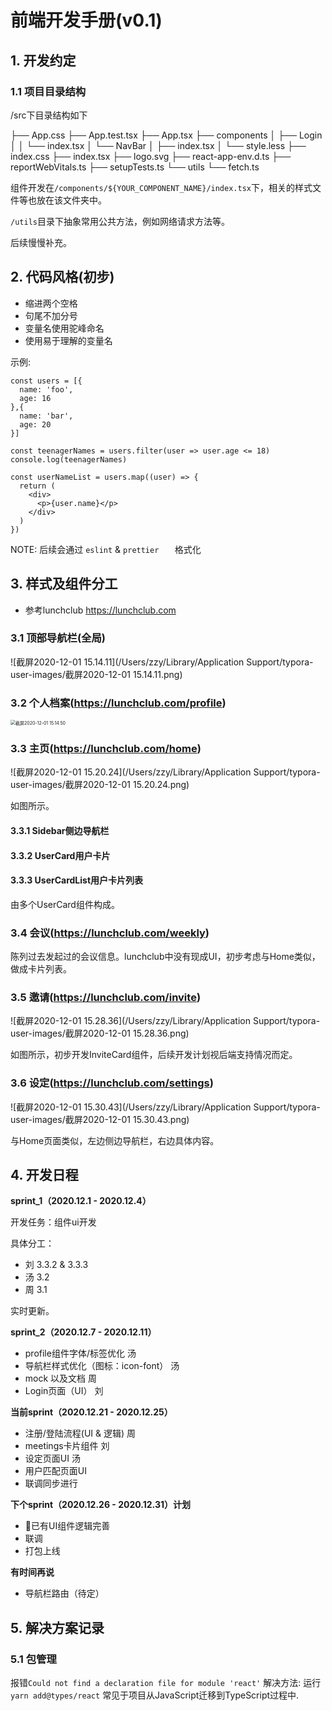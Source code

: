 

# 前端开发手册(v0.1)

## 1. 开发约定

### 1.1 项目目录结构

/src下目录结构如下

├── App.css
├── App.test.tsx
├── App.tsx
├── components
│   ├── Login
│   │   └── index.tsx
│   └── NavBar
│       ├── index.tsx
│       └── style.less
├── index.css
├── index.tsx
├── logo.svg
├── react-app-env.d.ts
├── reportWebVitals.ts
├── setupTests.ts
└── utils
    └── fetch.ts



组件开发在```/components/${YOUR_COMPONENT_NAME}/index.tsx```下，相关的样式文件等也放在该文件夹中。

```/utils```目录下抽象常用公共方法，例如网络请求方法等。

后续慢慢补充。



## 2. 代码风格(初步)

- 缩进两个空格
- 句尾不加分号
- 变量名使用驼峰命名
- 使用易于理解的变量名

示例:

```tsx
const users = [{
  name: 'foo',
  age: 16
},{
  name: 'bar',
  age: 20
}]

const teenagerNames = users.filter(user => user.age <= 18)
console.log(teenagerNames)

const userNameList = users.map((user) => {
  return (
    <div>
      <p>{user.name}</p>
    </div>
  )
})
```

NOTE:  后续会通过 ```eslint``` & `prettier	` 格式化
## 3. 样式及组件分工

* 参考lunchclub https://lunchclub.com

### 3.1 顶部导航栏(全局)

![截屏2020-12-01 15.14.11](/Users/zzy/Library/Application Support/typora-user-images/截屏2020-12-01 15.14.11.png)

### 3.2 个人档案(https://lunchclub.com/profile)

<img src="/Users/zzy/Library/Application Support/typora-user-images/截屏2020-12-01 15.14.50.png" alt="截屏2020-12-01 15.14.50" style="zoom:50%;" />



### 3.3 主页(https://lunchclub.com/home)

![截屏2020-12-01 15.20.24](/Users/zzy/Library/Application Support/typora-user-images/截屏2020-12-01 15.20.24.png)

如图所示。

#### 3.3.1 Sidebar侧边导航栏


#### 3.3.2 UserCard用户卡片


#### 3.3.3 UserCardList用户卡片列表

由多个UserCard组件构成。



### 3.4 会议(https://lunchclub.com/weekly)

陈列过去发起过的会议信息。lunchclub中没有现成UI，初步考虑与Home类似，做成卡片列表。



### 3.5  邀请(https://lunchclub.com/invite)

![截屏2020-12-01 15.28.36](/Users/zzy/Library/Application Support/typora-user-images/截屏2020-12-01 15.28.36.png)



如图所示，初步开发InviteCard组件，后续开发计划视后端支持情况而定。



### 3.6 设定(https://lunchclub.com/settings)

![截屏2020-12-01 15.30.43](/Users/zzy/Library/Application Support/typora-user-images/截屏2020-12-01 15.30.43.png)

与Home页面类似，左边侧边导航栏，右边具体内容。



## 4. 开发日程

**sprint_1（2020.12.1 - 2020.12.4）** 

开发任务：组件ui开发

具体分工：

- 刘 3.3.2 & 3.3.3 
- 汤 3.2 
- 周 3.1 

实时更新。


**sprint_2（2020.12.7 - 2020.12.11）** 
- profile组件字体/标签优化  汤
- 导航栏样式优化（图标：icon-font） 汤
- mock 以及文档  周
- Login页面（UI）  刘

**当前sprint（2020.12.21 - 2020.12.25）** 
- 注册/登陆流程(UI & 逻辑)  周
- meetings卡片组件 刘
- 设定页面UI 汤
- 用户匹配页面UI
- 联调同步进行

**下个sprint（2020.12.26 - 2020.12.31）计划** 
- 已有UI组件逻辑完善
- 联调
- 打包上线





**有时间再说** 
- 导航栏路由（待定）



## 5. 解决方案记录
### 5.1 包管理
报错```Could not find a declaration file for module 'react'```
解决方法: 运行```yarn add@types/react```
常见于项目从JavaScript迁移到TypeScript过程中.



